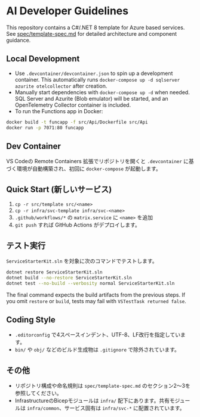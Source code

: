 # AI Developer Guidelines

This repository contains a C#/.NET 8 template for Azure based services. See [spec/template-spec.md](spec/template-spec.md) for detailed architecture and component guidance.

## Local Development
- Use `.devcontainer/devcontainer.json` to spin up a development container. This automatically runs `docker-compose up -d sqlserver azurite otelcollector` after creation.
- Manually start dependencies with `docker-compose up -d` when needed. SQL Server and Azurite (Blob emulator) will be started, and an OpenTelemetry Collector container is included.
- To run the Functions app in Docker:

```bash
docker build -t funcapp -f src/Api/Dockerfile src/Api
docker run -p 7071:80 funcapp
```

## Dev Container
VS Codeの Remote Containers 拡張でリポジトリを開くと `.devcontainer` に基づく環境が自動構築され、初回に `docker-compose` が起動します。

## Quick Start (新しいサービス)
1. `cp -r src/template src/<name>`
2. `cp -r infra/svc-template infra/svc-<name>`
3. `.github/workflows/*` の `matrix.service` に `<name>` を追加
4. `git push` すれば GitHub Actions がデプロイします。

## テスト実行
`ServiceStarterKit.sln` を対象に次のコマンドでテストします。

```bash
dotnet restore ServiceStarterKit.sln
dotnet build --no-restore ServiceStarterKit.sln
dotnet test --no-build --verbosity normal ServiceStarterKit.sln
```
The final command expects the build artifacts from the previous steps.
If you omit `restore` or `build`, tests may fail with `VSTestTask returned false`.

## Coding Style
- `.editorconfig` で4スペースインデント、UTF-8、LF改行を指定しています。
- `bin/` や `obj/` などのビルド生成物は `.gitignore` で除外されています。

## その他
- リポジトリ構成や命名規則は `spec/template-spec.md` のセクション2〜3を参照してください。
- InfrastructureのBicepモジュールは `infra/` 配下にあります。共有モジュールは `infra/common`、サービス固有は `infra/svc-*` に配置されています。
